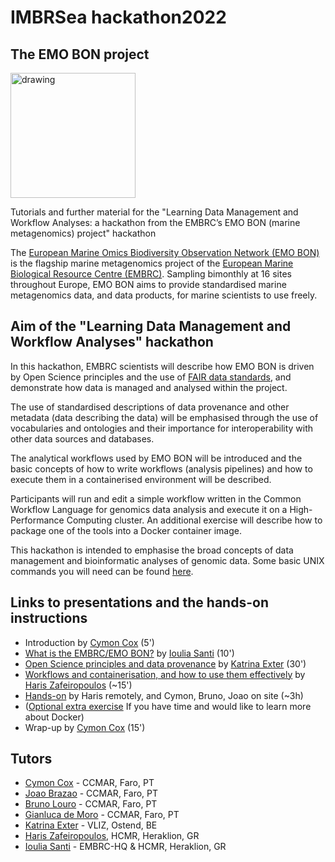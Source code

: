 # IMBRSea hackathon2022

## The EMO BON project

<img src="https://www.embrc.eu/sites/default/files/2021-09/EMO_BON_LOGO_final_Fond_blanc_lettres_aligne%CC%81es_sans_by_embrc.jpg" alt="drawing" width="200"/>

Tutorials and further material for the "Learning Data Management and Workflow Analyses: a hackathon from the EMBRC’s EMO BON (marine metagenomics) project"  hackathon

The [European Marine Omics Biodiversity Observation Network (EMO BON)](https://www.embrc.eu/emo-bon)
is the flagship marine metagenomics project of the [European Marine Biological Resource Centre (EMBRC)](https://embrc.eu/).
Sampling bimonthly at 16 sites throughout Europe, EMO BON aims to provide standardised marine metagenomics data, and data products, for marine scientists to use freely.

## Aim of the "Learning Data Management and Workflow Analyses" hackathon

In this hackathon, EMBRC scientists will describe how EMO BON is driven by Open Science principles and the use of [FAIR data standards](https://www.openaire.eu/how-to-make-your-data-fair), and demonstrate how data is managed and analysed within the project.

The use of standardised descriptions of data provenance and other metadata (data describing the data) will be emphasised through the use of vocabularies and ontologies and their importance for interoperability with other data sources and databases. 

The analytical workflows used by EMO BON will be introduced and the basic concepts of how to write workflows (analysis pipelines) and how to execute them in a containerised environment will be described. 

Participants will run and edit a simple workflow written in the Common Workflow Language for genomics data analysis and execute it on a High-Performance Computing cluster. An additional exercise will describe how to package one of the tools into a Docker container image.

This hackathon is intended to emphasise the broad concepts of data management and bioinformatic analyses of genomic data. Some basic UNIX commands you will need can be found [here](Commands_Cheatsheet.md).

## Links to presentations and the hands-on instructions

- Introduction by [Cymon Cox](https://www.ccmar.ualg.pt/users/cymon) (5')
- [What is the EMBRC/EMO BON?](https://docs.google.com/presentation/d/1jnq0UVorBwhv4zQnXcJGINr3mX2mo-OMca5rUW1rXsg/edit#slide=id.g13a86ba458f_2_36) by [Ioulia Santi](https://imbbc.hcmr.gr/user/isanti/) (10')
- [Open Science principles and data provenance](https://docs.google.com/presentation/d/1wJTvFuhTtFfAQ7AR7OXo0lPzYUG54M0vddUIn2-NgrA/edit?usp=sharing) by [Katrina Exter](https://www.vliz.be/en/imis?persid=35548) (30')
- [Workflows and containerisation, and how to use them effectively](https://docs.google.com/presentation/d/1yP4MZ7S8DXM8hPwb5MLmVIeQOccmoU3W_A-xVlUFgGQ/edit?usp=sharing) by [Haris Zafeiropoulos](https://imbbc.hcmr.gr/user/charis-zaf/) (~15')
- [Hands-on](https://github.com/emo-bon/hackathon2022/blob/main/handson_instructions.md) by Haris remotely, and Cymon, Bruno, Joao on site (~3h)
- ([Optional extra exercise](https://github.com/emo-bon/hackathon2022/blob/main/Additional_exercise.md) If you have time and would like to learn more about Docker)
- Wrap-up by [Cymon Cox](https://www.ccmar.ualg.pt/users/cymon) (15')
<!-- Exercises - workflow, containerisation, HPC -  - 3 hours -->












## Tutors

- [Cymon Cox](https://www.ccmar.ualg.pt/users/cymon) - CCMAR, Faro, PT
- [Joao Brazao](https://www.ccmar.ualg.pt/en/user/3398) - CCMAR, Faro, PT
- [Bruno Louro](https://www.ccmar.ualg.pt/users/blouro) - CCMAR, Faro, PT
- [Gianluca de Moro](https://www.ccmar.ualg.pt/en/user/676) - CCMAR, Faro, PT
- [Katrina Exter](https://www.vliz.be/en/imis?persid=35548) - VLIZ, Ostend, BE
- [Haris Zafeiropoulos](https://imbbc.hcmr.gr/user/charis-zaf/), HCMR, Heraklion, GR
- [Ioulia Santi](https://imbbc.hcmr.gr/user/isanti/) - EMBRC-HQ & HCMR, Heraklion, GR


